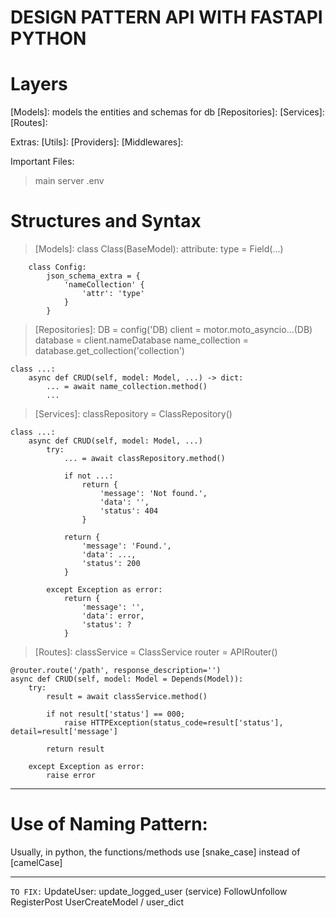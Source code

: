 # DESIGN PATTERN API WITH FASTAPI PYTHON

# Layers
[Models]: models the entities and schemas for db
[Repositories]:
[Services]:
[Routes]:

Extras:
[Utils]:
[Providers]:
[Middlewares]:

Important Files:
> main
> server
> .env


# Structures and Syntax
> [Models]:
    class Class(BaseModel):
        attribute: type = Field(...)
        
        class Config:
            json_schema_extra = {
                'nameCollection' {
                    'attr': 'type'     
                }
            }

> [Repositories]: 
    DB = config('DB)
    client = motor.moto_asyncio...(DB)
    database = client.nameDatabase
    name_collection = database.get_collection('collection')

    class ...:
        async def CRUD(self, model: Model, ...) -> dict:
            ... = await name_collection.method()
            ...

> [Services]:
    classRepository = ClassRepository()
    
    class ...:
        async def CRUD(self, model: Model, ...)
            try:
                ... = await classRepository.method()
                
                if not ...:
                    return {
                        'message': 'Not found.',
                        'data': '',
                        'status': 404
                    }
            
                return {
                    'message': 'Found.',
                    'data': ...,
                    'status': 200
                }
            
            except Exception as error:
                return {
                    'message': '',
                    'data': error,
                    'status': ?
                }

> [Routes]:
    classService = ClassService
    router = APIRouter()
    
    @router.route('/path', response_description='')
    async def CRUD(self, model: Model = Depends(Model)):
        try:
            result = await classService.method()

            if not result['status'] == 000;
                raise HTTPException(status_code=result['status'], detail=result['message']

            return result

        except Exception as error:
            raise error



----------------------------------------
# Use of Naming Pattern:
Usually, in python, the functions/methods use [snake_case] instead of [camelCase]


----------------------------------------


``TO FIX:``
UpdateUser: update_logged_user (service)
FollowUnfollow
RegisterPost
UserCreateModel / user_dict